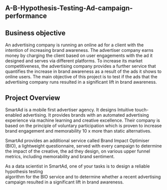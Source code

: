 ## **A-B-Hypothesis-Testing-Ad-campaign-performance**

## **Business objective**

An advertising company is running an online ad for a client with the intention of increasing brand awareness. 
The advertiser company earns money by charging the client based on user engagements with the ad it designed and serves via different platforms.
To increase its market competitiveness, the advertising company provides a further service that quantifies the increase in brand awareness as a 
result of the ads it shows to online users. The main objective of this project is to test if the ads that the advertising company runs resulted in a 
significant lift in brand awareness. 

## **Project Overview**

SmartAd is a mobile first advertiser agency.
It designs Intuitive touch-enabled advertising. 
It provides brands with an automated advertising experience via machine learning and creative excellence. 
Their company is based on the principle of voluntary participation which is proven to increase brand engagement 
and memorability 10 x more than static alternatives. 

SmartAd provides an additional service called Brand Impact Optimiser (BIO), 
a lightweight questionnaire, served with every campaign to determine the impact of the creative,
the ad they design, on various upper funnel metrics, including memorability and brand sentiment.

As a data scientist in SmartAd, 
one of your tasks is to design a reliable hypothesis testing  
algorithm for the BIO service and to determine whether a recent advertising campaign resulted in a significant 
lift in brand awareness.






